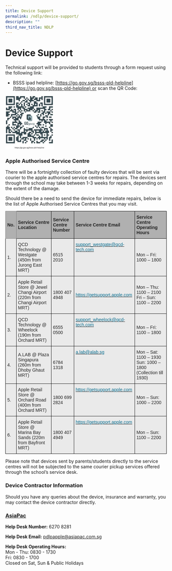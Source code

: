 ```yaml
---
title: Device Support
permalink: /ndlp/device-support/
description: ""
third_nav_title: NDLP
---
```


Device Support
==============

Technical support will be provided to students through a form request using the following link:  

*   BSSS ipad helpline: [https://go.gov.sg/bsss-pld-helpline](https://go.gov.sg/bsss-pld-helpline) or scan the QR Code:


<img style="width:30%" src="/images/qr.jpeg">


### Apple Authorised Service Centre

There will be a fortnightly collection of faulty devices that will be sent via courier to the apple authorised service centres for repairs. The devices sent through the school may take between 1-3 weeks for repairs, depending on the extent of the damage.

  

Should there be a need to send the device for immediate repairs, below is the list of Apple Authorised Service Centres that you may visit.

<style type="text/css">
.tg  {border-collapse:collapse;border-spacing:0;}
.tg td{border-color:black;border-style:solid;border-width:1px;font-family:Arial, sans-serif;font-size:14px;
  overflow:hidden;padding:10px 5px;word-break:normal;}
.tg th{border-color:black;border-style:solid;border-width:1px;font-family:Arial, sans-serif;font-size:14px;
  font-weight:normal;overflow:hidden;padding:10px 5px;word-break:normal;}
.tg .tg-xxiv{background-color:#B0B0B0;color:#222;font-weight:bold;text-align:left;vertical-align:middle}
.tg .tg-6k70{background-color:#B0B0B0;border-color:inherit;color:#222;font-weight:bold;text-align:left;vertical-align:middle}
.tg .tg-bvia{background-color:#EAEAEA;color:#222;text-align:left;vertical-align:middle}
.tg .tg-9nj9{background-color:#EAEAEA;color:#076C8E;text-align:left;vertical-align:top}
</style>
<table class="tg">
<thead>
  <tr>
    <th class="tg-6k70"><span style="color:#222;background-color:#B0B0B0">No.</span></th>
    <th class="tg-xxiv"><span style="color:#222;background-color:#B0B0B0">Service Centre Location</span></th>
    <th class="tg-xxiv"><span style="color:#222;background-color:#B0B0B0">Service Centre Number</span></th>
    <th class="tg-xxiv"><span style="color:#222;background-color:#B0B0B0">Service Centre Email</span>    </th>
    <th class="tg-xxiv"><span style="color:#222;background-color:#B0B0B0">Service Centre Operating Hours</span></th>
  </tr>
</thead>
<tbody>
  <tr>
    <td class="tg-bvia"><span style="color:#222;background-color:#EAEAEA">1.</span></td>
    <td class="tg-bvia"><span style="color:#222;background-color:#EAEAEA">QCD Technology @ Westgate (450m from Jurong East MRT)  </span><br></td>
    <td class="tg-bvia"><span style="color:#222;background-color:#EAEAEA">6515 2010</span><br></td>
    <td class="tg-9nj9"><a href="mailto:support_westgate@qcd-tech.com"><span style="text-decoration:none;color:#076C8E">support_westgate@qcd-tech.com</span></a><span style="color:#222;background-color:#EAEAEA"> </span><br></td>
    <td class="tg-bvia"><span style="color:#222;background-color:#EAEAEA">Mon – Fri: 1000 – 1800</span><br></td>
  </tr>
  <tr>
    <td class="tg-bvia"><span style="color:#222;background-color:#EAEAEA">2.</span></td>
    <td class="tg-bvia"><span style="color:#222;background-color:#EAEAEA"> Apple Retail Store @ Jewel Changi Airport (220m from Changi Airport MRT) </span></td>
    <td class="tg-bvia"><span style="color:#222;background-color:#EAEAEA">1800 407 4948   </span></td>
    <td class="tg-bvia"><span style="color:#222;background-color:#EAEAEA"> </span><a href="https://getsupport.apple.com/"><span style="text-decoration:none;color:#076C8E">https://getsupport.apple.com</span></a></td>
    <td class="tg-bvia"><span style="color:#222;background-color:#EAEAEA">Mon – Thu: 1100 – 2100 Fri – Sun: 1100 – 2200 </span></td>
  </tr>
  <tr>
    <td class="tg-bvia"><span style="color:#222;background-color:#EAEAEA">3.</span></td>
    <td class="tg-bvia"><span style="color:#222;background-color:#EAEAEA">QCD Technology @ Wheelock (190m from Orchard MRT)   </span><br></td>
    <td class="tg-bvia"><span style="color:#222;background-color:#EAEAEA">6555 0500</span><br></td>
    <td class="tg-9nj9"><a href="mailto:support_wheelock@qcd-tech.com"><span style="text-decoration:none;color:#076C8E">support_wheelock@qcd-tech.com</span></a><br></td>
    <td class="tg-bvia"><span style="color:#222;background-color:#EAEAEA">Mon – Fri: 1100 – 1800</span><br></td>
  </tr>
  <tr>
    <td class="tg-bvia"><span style="color:#222;background-color:#EAEAEA">4.</span></td>
    <td class="tg-bvia"><span style="color:#222;background-color:#EAEAEA">A.LAB @ Plaza Singapura (260m from Dhoby Ghaut MRT)    </span></td>
    <td class="tg-bvia"><span style="color:#222;background-color:#EAEAEA">6784 1318 </span></td>
    <td class="tg-9nj9"><a href="mailto:a.lab@alab.sg"><span style="text-decoration:none;color:#076C8E">a.lab@alab.sg</span></a><br></td>
    <td class="tg-bvia"><span style="color:#222;background-color:#EAEAEA">Mon – Sat: 1100 – 1930 Sun: 1000 – 1800 (Collection till 1930)</span><br></td>
  </tr>
  <tr>
    <td class="tg-bvia"><span style="color:#222;background-color:#EAEAEA">5.</span></td>
    <td class="tg-bvia"><span style="color:#222;background-color:#EAEAEA">Apple Retail Store @ Orchard Road (400m from Orchard MRT)    </span></td>
    <td class="tg-bvia"><span style="color:#222;background-color:#EAEAEA">1800 699 2824 </span></td>
    <td class="tg-9nj9"><a href="https://getsupport.apple.com/"><span style="text-decoration:none;color:#076C8E">https://getsupport.apple.com</span></a><br></td>
    <td class="tg-bvia"><span style="color:#222;background-color:#EAEAEA">Mon – Sun: 1000 – 2200</span><br></td>
  </tr>
  <tr>
    <td class="tg-bvia"><span style="color:#222;background-color:#EAEAEA">6.</span></td>
    <td class="tg-bvia"><span style="color:#222;background-color:#EAEAEA">Apple Retail Store @ Marina Bay Sands (220m from Bayfront MRT)    </span></td>
    <td class="tg-bvia"><span style="color:#222;background-color:#EAEAEA">1800 407 4949</span><br></td>
    <td class="tg-9nj9"><a href="https://getsupport.apple.com/"><span style="text-decoration:none;color:#076C8E">https://getsupport.apple.com</span></a><br></td>
    <td class="tg-bvia"><span style="color:#222;background-color:#EAEAEA">Mon – Sun: 1100 – 2200</span></td>
  </tr>
</tbody>
</table>

Please note that devices sent by parents/students directly to the service centres will not be subjected to the same courier pickup services offered through the school’s service desk.   

### Device Contractor Information

Should you have any queries about the device, insurance and warranty, you may contact the device contractor directly.
  

### <u>AsiaPac</u>

<b>Help Desk Number:</b> 6270 8281  
  
<b>Help Desk Email:</b> pdlpapple@asiapac.com.sg  
  
<b>Help Desk Operating Hours:</b> <br>
Mon - Thu: 0830 - 1730  
Fri: 0830 - 1700  
Closed on Sat, Sun & Public Holidays